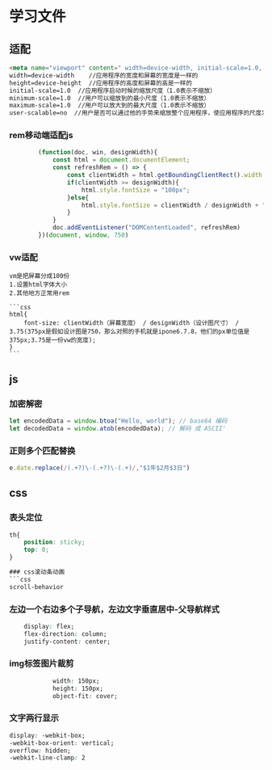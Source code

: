 # 学习文件

## 适配
```html
<meta name="viewport" content=" width=device-width, initial-scale=1.0, minimum-scale=1.0, maximum-scale=1.0, user-scalable=no">
width=device-width    //应用程序的宽度和屏幕的宽度是一样的
height=device-height  //应用程序的高度和屏幕的高是一样的
initial-scale=1.0  //应用程序启动时候的缩放尺度（1.0表示不缩放）
minimum-scale=1.0  //用户可以缩放到的最小尺度（1.0表示不缩放）
maximum-scale=1.0  //用户可以放大到的最大尺度（1.0表示不缩放）
user-scalable=no  //用户是否可以通过他的手势来缩放整个应用程序，使应用程序的尺度发生一个改变（yes/no）
```

### rem移动端适配js
```javascript
        (function(doc, win, designWidth){
            const html = document.documentElement;
            const refreshRem = () => {
                const clientWidth = html.getBoundingClientRect().width;
                if(clientWidth >= designWidth){
                    html.style.fontSize = "100px";
                }else{
                    html.style.fontSize = clientWidth / designWidth + "px";
                }
            }
            doc.addEventListener("DOMContentLoaded", refreshRem)
        })(document, window, 750)
```

### vw适配
    vm是把屏幕分成100份
    1.设置html字体大小
    2.其他地方正常用rem

    ```css
    html{
        font-size: clientWidth（屏幕宽度） / designWidth（设计图尺寸） / 3.75(375px是假如设计图是750，那么对照的手机就是ipone6.7.8，他们的px单位值是375px;3.75是一份vw的宽度); 
    }
    ```




## js

### 加密解密
```javascript
let encodedData = window.btoa("Hello, world"); // base64 编码
let decodedData = window.atob(encodedData); // 解码 成 ASCII'
```
### 正则多个匹配替换
```javascript
e.date.replace(/(.+?)\-(.+?)\-(.+)/,"$1年$2月$3日")
```


## css

### 表头定位
```css
th{
    position: sticky;
    top: 0;
}

### css滚动条动画
```css
scroll-behavior
```
### 左边一个右边多个子导航，左边文字垂直居中-父导航样式
```css
    display: flex;
    flex-direction: column;
    justify-content: center;
```
### img标签图片裁剪
```css
            width: 150px;
            height: 150px;
            object-fit: cover;
```

### 文字两行显示
```css
display: -webkit-box;
-webkit-box-orient: vertical;
overflow: hidden;
-webkit-line-clamp: 2
```


